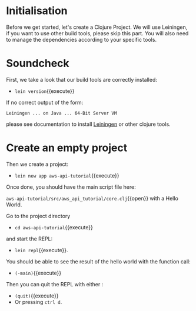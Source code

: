 # Initialisation
Before we get started, let's create a Clojure Project. 
We will use Leiningen, if you want to use other build tools, please skip this part. 
You will also need to manage the dependencies according to your specific tools.

# Soundcheck

First, we take a look that our build tools are correctly installed:
- `lein version`{{execute}}

If no correct output of the form:

`Leiningen ... on Java ... 64-Bit Server VM`

please see documentation to install [Leiningen](https://leiningen.org/) or other clojure tools.

# Create an empty project

Then we create a project:
- `lein new app aws-api-tutorial`{{execute}}

Once done, you should have the main script file here: 

`aws-api-tutorial/src/aws_api_tutorial/core.clj`{{open}} with a Hello World. 

Go to the project directory 
- `cd aws-api-tutorial`{{execute}} 

and start the REPL:
- `lein repl`{{execute}}. 

You should be able to see the result of the hello world with the function call:
- `(-main)`{{execute}}

Then you can quit the REPL with either :
- `(quit)`{{execute}}
- Or pressing `ctrl d`.

